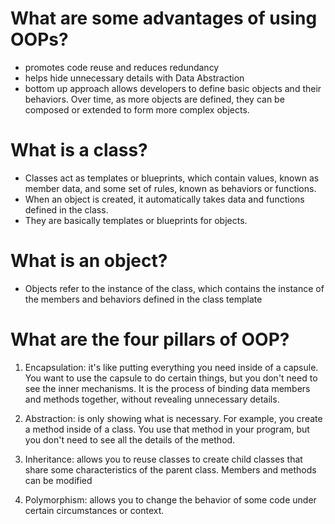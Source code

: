 # What are some advantages of using OOPs?
- promotes code reuse and reduces redundancy
- helps hide unnecessary details with Data Abstraction
- bottom up approach allows developers to define basic objects and their behaviors. Over time, as more objects are defined, they can be composed or extended to form more complex objects.

# What is a class?
- Classes act as templates or blueprints, which contain values, known as member data, and some set of rules, known as behaviors or functions.
- When an object is created, it automatically takes data and functions defined in the class.
- They are basically templates or blueprints for objects. 

# What is an object?
- Objects refer to the instance of the class, which contains the instance of the members and behaviors defined in the class template

# What are the four pillars of OOP?

1. Encapsulation: it's like putting everything you need inside of a capsule. You want to use the capsule to do certain things, but you don't need to see the inner mechanisms. It is the process of binding data members and methods together, without revealing unnecessary details.

2. Abstraction: is only showing what is necessary. For example, you create a method inside of a class. You use that method in your program, but you don't need to see all the details of the method. 

3. Inheritance: allows you to reuse classes to create child classes that share some characteristics of the parent class. Members and methods can be modified

4. Polymorphism: allows you to change the behavior of some code under certain circumstances or context.

